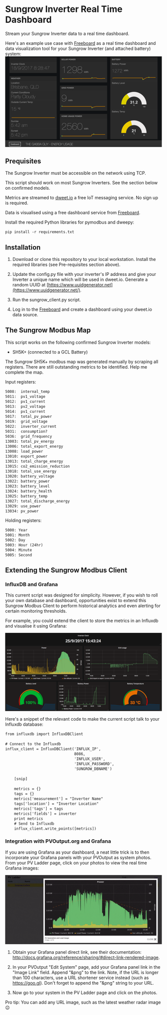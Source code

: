 # Sungrow Inverter Real Time Dashboard

Stream your Sungrow Inverter data to a real time dashboard.

Here's an example use case with [Freeboard](https://freeboard.io/) as a real time dashboard 
and data visualization tool for your Sungrow Inverter (and attached battery) system:
![alt tag](docs/freeboard-dashboard-solar-example.png)

## Prequisites

The Sungrow Inverter must be accessible on the network using TCP.

This script should work on most Sungrow Inverters. See the section below on confirmed
models.

Metrics are streamed to [dweet.io](https://dweet.io/) a free IoT messaging service. No sign up is required.

Data is visualised using a free dashboard service from [Freeboard](https://freeboard.io/). 

Install the required Python libraries for pymodbus and dweepy:

```
pip install -r requirements.txt
```

## Installation

1. Download or clone this repository to your local workstation. Install the required
libraries (see Pre-requisites section above).

2. Update the config.py file with your inverter's IP address and give your Inverter a unique name which will be used in dweet.io. Generate a random UUID at [https://www.uuidgenerator.net](https://www.uuidgenerator.net/).

3. Run the sungrow_client.py script.

4. Log in to the [Freeboard](https://freeboard.io/) and create a dashboard using your 
dweet.io data source. 

## The Sungrow Modbus Map

This script works on the following confirmed Sungrow Inverter models:
* SH5K+ (connected to a GCL Battery)

The Sungrow SH5K+ modbus map was generated manually by scraping all registers. There are
still outstanding metrics to be identified. Help me complete the map.

Input registers:
```
5008:  internal_temp
5011:  pv1_voltage
5012:  pv1_current
5013:  pv2_voltage
5014:  pv1_current
5017:  total_pv_power
5019:  grid_voltage
5022:  inverter_current
5031:  consumption?
5036:  grid_frequency
13003: total_pv_energy
13006: total_export_energy
13008: load_power
13010: export_power
13013: total_charge_energy
13015: co2_emission_reduction
13018: total_use_energy
13020: battery_voltage
13022: battery_power
13023: battery_level
13024: battery_health
13025: battery_temp
13027: total_discharge_energy
13029: use_power
13034: pv_power
```

Holding registers:
```
5000: Year
5001: Month
5002: Day
5003: Hour (24hr)
5004: Minute
5005: Second
```

## Extending the Sungrow Modbus Client

### InfluxDB and Grafana

This current script was designed for simplicity. However,
if you wish to roll your own database and dashboard, opportunities exist to 
extend this Sungrow Modbus Client to perform historical analytics and even
alerting for certain monitoring thresholds.

For example, you could extend the client to store the metrics in an Influxdb
and visualise it using Grafana:

![alt tag](docs/influxdb-grafana-example.png)

Here's a snippet of the relevant code to make the current script talk to
your Influxdb database:

```
from influxdb import InfluxDBClient

# Connect to the Influxdb
influx_client = InfluxDBClient('INFLUX_IP',
                               8086,
                               'INFLUX_USER',
                               'INFLUX_PASSWORD',
                               'SUNGROW_DBNAME')

    [snip]

    metrics = {}
    tags = {}
    metrics['measurement'] = "Inverter Name"
    tags['location'] = "Inverter Location"
    metrics['tags'] = tags
    metrics['fields'] = inverter
    print metrics
    # Send to Influxdb
    influx_client.write_points([metrics])
```

### Integration with PVOutput.org and Grafana

If you are using Grafana as your dashboard, a neat little trick is to then
incorporate your Grafana panels with your PVOutput as system photos. From your
PV Ladder page, click on your photos to view the real time Grafana images: 

![alt tag](docs/animated-pvoutout-grafana-integration.gif)

1. Obtain your Grafana panel direct link, see their documentation: <http://docs.grafana.org/reference/sharing/#direct-link-rendered-image>.

2. In your PVOutput "Edit System" page, add your Grafana panel link in the 
"Image Link" field. Append "&png" to the link. Note, if the URL is longer than 
100 characters, use a URL shortener service instead (such as <https://goo.gl>).
Don't forget to append the "&png" string to your URL.

3. Now go to your system in the PV Ladder page and click on the photos.

Pro tip: You can add any URL image, such as the latest weather radar image :wink:

